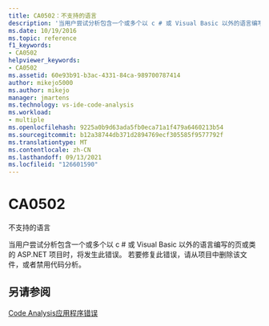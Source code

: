 ```yaml
---
title: CA0502：不支持的语言
description: '当用户尝试分析包含一个或多个以 c # 或 Visual Basic 以外的语言编写的页或类的 ASP.NET 项目时，将发生此错误。'
ms.date: 10/19/2016
ms.topic: reference
f1_keywords:
- CA0502
helpviewer_keywords:
- CA0502
ms.assetid: 60e93b91-b3ac-4331-84ca-989700787414
author: mikejo5000
ms.author: mikejo
manager: jmartens
ms.technology: vs-ide-code-analysis
ms.workload:
- multiple
ms.openlocfilehash: 9225a0b9d63ada5fb0eca71a1f479a6460213b54
ms.sourcegitcommit: b12a38744db371d2894769ecf305585f9577792f
ms.translationtype: MT
ms.contentlocale: zh-CN
ms.lasthandoff: 09/13/2021
ms.locfileid: "126601590"
---
```

# <a name="ca0502"></a>CA0502

不支持的语言

当用户尝试分析包含一个或多个以 c # 或 Visual Basic 以外的语言编写的页或类的 ASP.NET 项目时，将发生此错误。 若要修复此错误，请从项目中删除该文件，或者禁用代码分析。

## <a name="see-also"></a>另请参阅
[Code Analysis应用程序错误](../code-quality/code-analysis-application-errors.md)
